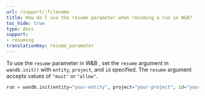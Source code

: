 ```yaml
---
url: /support/:filename
title: How do I use the resume parameter when resuming a run in W&B?  
toc_hide: true
type: docs
support:
- resuming
translationKey: resume_parameter
---
```

To use the `resume` parameter in W&B , set the `resume` argument in `wandb.init()` with `entity`, `project`, and `id` specified. The `resume` argument accepts values of `"must"` or `"allow"`. 

  ```python
  run = wandb.init(entity="your-entity", project="your-project", id="your-run-id", resume="must")
  ```